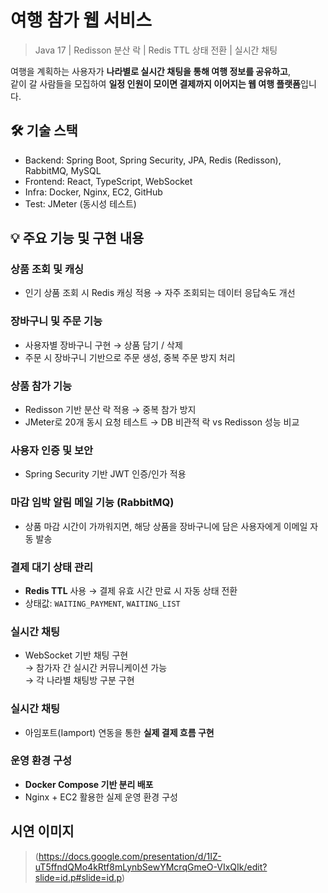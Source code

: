 # 여행 참가 웹 서비스

> Java 17 | Redisson 분산 락 | Redis TTL 상태 전환 | 실시간 채팅

여행을 계획하는 사용자가 **나라별로 실시간 채팅을 통해 여행 정보를 공유하고**,  
같이 갈 사람들을 모집하여 **일정 인원이 모이면 결제까지 이어지는 웹 여행 플랫폼**입니다.  


## 🛠️ 기술 스택
- Backend: Spring Boot, Spring Security, JPA, Redis (Redisson), RabbitMQ, MySQL
- Frontend: React, TypeScript, WebSocket
- Infra: Docker, Nginx, EC2, GitHub
- Test: JMeter (동시성 테스트)

## 💡 주요 기능 및 구현 내용

### 상품 조회 및 캐싱
- 인기 상품 조회 시 Redis 캐싱 적용 → 자주 조회되는 데이터 응답속도 개선

### 장바구니 및 주문 기능
- 사용자별 장바구니 구현 → 상품 담기 / 삭제
- 주문 시 장바구니 기반으로 주문 생성, 중복 주문 방지 처리
  
### 상품 참가 기능
- Redisson 기반 분산 락 적용 → 중복 참가 방지
- JMeter로 20개 동시 요청 테스트 → DB 비관적 락 vs Redisson 성능 비교

### 사용자 인증 및 보안
- Spring Security 기반 JWT 인증/인가 적용

### 마감 임박 알림 메일 기능 (RabbitMQ)
- 상품 마감 시간이 가까워지면, 해당 상품을 장바구니에 담은 사용자에게 이메일 자동 발송
  
### 결제 대기 상태 관리
- **Redis TTL** 사용 → 결제 유효 시간 만료 시 자동 상태 전환
- 상태값: `WAITING_PAYMENT`, `WAITING_LIST`

### 실시간 채팅
- WebSocket 기반 채팅 구현  
→ 참가자 간 실시간 커뮤니케이션 가능  
→ 각 나라별 채팅방 구분 구현

### 실시간 채팅
- 아임포트(Iamport) 연동을 통한 **실제 결제 흐름 구현**

### 운영 환경 구성
- **Docker Compose 기반 분리 배포**
- Nginx + EC2 활용한 실제 운영 환경 구성

## 시연 이미지
> (https://docs.google.com/presentation/d/1IZ-uT5ffndQMo4kRtf8mLynbSewYMcrqGmeO-VIxQIk/edit?slide=id.p#slide=id.p)


